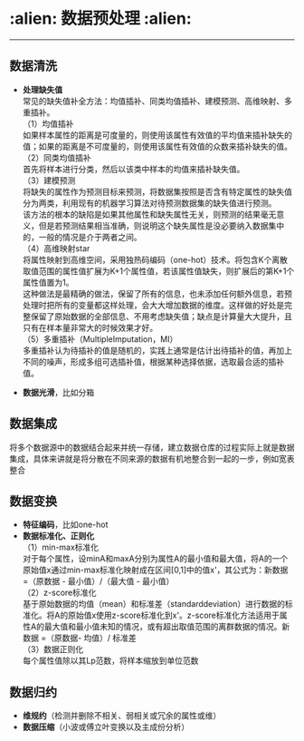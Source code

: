 <h1 align = "left">:alien: 数据预处理 :alien:</h1>

---

## 数据清洗

 - **处理缺失值**<br>
常见的缺失值补全方法：均值插补、同类均值插补、建模预测、高维映射、多重插补。<br>
（1）均值插补<br>
如果样本属性的距离是可度量的，则使用该属性有效值的平均值来插补缺失的值；如果的距离是不可度量的，则使用该属性有效值的众数来插补缺失的值。<br>
（2）同类均值插补<br>
首先将样本进行分类，然后以该类中样本的均值来插补缺失值。<br>
（3）建模预测<br>
将缺失的属性作为预测目标来预测，将数据集按照是否含有特定属性的缺失值分为两类，利用现有的机器学习算法对待预测数据集的缺失值进行预测。<br>
该方法的根本的缺陷是如果其他属性和缺失属性无关，则预测的结果毫无意义，但是若预测结果相当准确，则说明这个缺失属性是没必要纳入数据集中的，一般的情况是介于两者之间。<br>
（4）高维映射star<br>
将属性映射到高维空间，采用独热码编码（one-hot）技术。将包含K个离散取值范围的属性值扩展为K+1个属性值，若该属性值缺失，则扩展后的第K+1个属性值置为1。<br>
这种做法是最精确的做法，保留了所有的信息，也未添加任何额外信息，若预处理时把所有的变量都这样处理，会大大增加数据的维度。这样做的好处是完整保留了原始数据的全部信息、不用考虑缺失值；缺点是计算量大大提升，且只有在样本量非常大的时候效果才好。<br>
（5）多重插补（MultipleImputation，MI）<br>
多重插补认为待插补的值是随机的，实践上通常是估计出待插补的值，再加上不同的噪声，形成多组可选插补值，根据某种选择依据，选取最合适的插补值。
 
 - **数据光滑**，比如分箱


## 数据集成

将多个数据源中的数据结合起来并统一存储，建立数据仓库的过程实际上就是数据集成，具体来讲就是将分散在不同来源的数据有机地整合到一起的一步，例如宽表整合

## 数据变换

 - **特征编码**，比如one-hot<br>
 - **数据标准化、正则化**<br>
（1）min-max标准化<br>
对于每个属性，设minA和maxA分别为属性A的最小值和最大值，将A的一个原始值x通过min-max标准化映射成在区间[0,1]中的值x'，其公式为：新数据 =（原数据 - 最小值）/（最大值 - 最小值）<br>
（2）z-score标准化<br>
基于原始数据的均值（mean）和标准差（standarddeviation）进行数据的标准化。将A的原始值x使用z-score标准化到x'。z-score标准化方法适用于属性A的最大值和最小值未知的情况，或有超出取值范围的离群数据的情况。新数据 =（原数据- 均值）/ 标准差 <br>
（3）数据正则化<br>
每个属性值除以其Lp范数，将样本缩放到单位范数

## 数据归约

- **维规约**（检测并删除不相关、弱相关或冗余的属性或维）<br>
- **数据压缩**（小波或傅立叶变换以及主成份分析）


